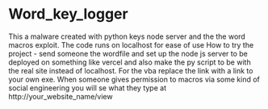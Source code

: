 # Word_key_logger
This a malware created with python keys node server and the the word macros exploit. The code runs on localhost for ease of use
How to try the project - send someone the wordfile and set up the node js server to be deployed on something like vercel and also make the py script to be with the real site instead of localhost. For the vba replace the link with a link to your own exe.
When someone gives permission to macros via some kind of social engineering you will se what they type at http://your_website_name/view
